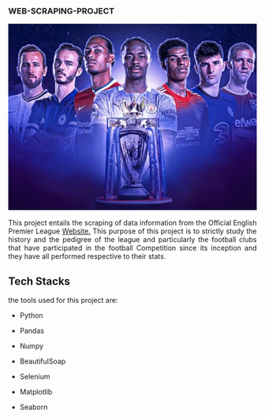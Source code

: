 ### WEB-SCRAPING-PROJECT

<img src = "images (3).jpeg">


<p style = "text-align:justify;">This project entails the scraping of data information from the Official English Premier League <a href = "premierleague.com">Website.</a> This purpose of this project is to strictly study the history and the pedigree of the league and particularly the football clubs that have participated in the football Competition since its inception and they have all performed respective to their stats.</p>

## Tech Stacks
 the tools used for this project are:

- Python

- Pandas

- Numpy

- BeautifulSoap 

- Selenium

- Matplotlib

- Seaborn

